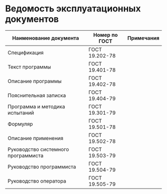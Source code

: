 # Ведомость эксплуатационных документов

| Наименование документа                     | Номер по ГОСТ     | Примечания             |
|-------------------------------------------|-------------------|-----------------------|
| Спецификация                              | ГОСТ 19.202-78    |                       |
| Текст программы                          | ГОСТ 19.401-78    |                       |
| Описание программы                       | ГОСТ 19.402-78    |                       |
| Пояснительная записка                    | ГОСТ 19.404-79    |                       |
| Программа и методика испытаний           | ГОСТ 19.301-79    |                       |
| Формуляр                                 | ГОСТ 19.501-78    |                       |
| Описание применения                      | ГОСТ 19.502-78    |                       |
| Руководство системного программиста      | ГОСТ 19.503-79    |                       |
| Руководство программиста                  | ГОСТ 19.504-79    |                       |
| Руководство оператора                     | ГОСТ 19.505-79    |                       |
